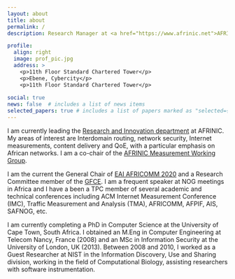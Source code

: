 ```yaml
---
layout: about
title: about
permalink: /
description: Research Manager at <a href="https://www.afrinic.net">AFRINIC</a>, Mauritius<br>PhD Researcher at <a href="http://www.sit.uct.ac.za/">University of Cape Town</a>, South Africa

profile:
  align: right
  image: prof_pic.jpg
  address: >
    <p>11th Floor Standard Chartered Tower</p>
    <p>Ebene, Cybercity</p>
    <p>11th Floor Standard Chartered Tower</p>
    
social: true
news: false  # includes a list of news items
selected_papers: true # includes a list of papers marked as "selected={true}"
---
```


I am currently leading the <a href="#https://afrinic.net/research">Research and Innovation department</a> at AFRINIC. My areas of interest are Interdomain routing, network security, Internet measurements, content delivery and QoE, with a particular emphasis on African networks. I am a co-chair of the <a href="https://afrinic.net/committees/measurement-wg">AFRINIC Measurement Working Group</a>.

I am the current the General Chair of <a href="https://africommconference.eai-conferences.org/2020/research">EAI AFRICOMM 2020</a> and a Research Committee member of the <a href="https://thegfce.org/">GFCE</a>. I am a frequent speaker at NOG meetings in Africa and I have a been a TPC member of several academic and technical conferences including ACM Internet Measurement Conference (IMC), Traffic Measurement and Analysis (TMA), AFRICOMM, AFPIF, AIS, SAFNOG, etc.

I am currently completing a PhD in Computer Science at the University of Cape Town, South Africa. I obtained an M.Eng in Computer Engineering at Telecom Nancy, France (2008) and an MSc in Information Security at the University of London, UK (2013). Between 2008 and 2010, I worked as a Guest Researcher at NIST in the Information Discovery, Use and Sharing division, working in the field of Computational Biology, assisting researchers with software instrumentation.
